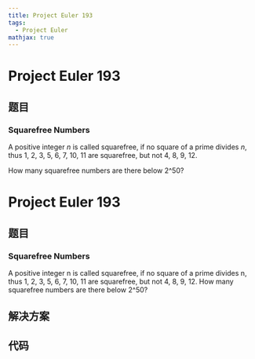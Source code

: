 ```yaml
---
title: Project Euler 193
tags:
  - Project Euler
mathjax: true
---
```

<escape><!-- more --></escape>
    
# Project Euler 193
## 题目
### Squarefree Numbers

A positive integer <var>n</var> is called squarefree, if no square of a prime divides <var>n</var>, thus 1, 2, 3, 5, 6, 7, 10, 11 are squarefree, but not 4, 8, 9, 12.

How many squarefree numbers are there below 2^50?



# Project Euler 193
## 题目
### Squarefree Numbers
A positive integer n is called squarefree, if no square of a prime divides n, thus 1, 2, 3, 5, 6, 7, 10, 11 are squarefree, but not 4, 8, 9, 12.
How many squarefree numbers are there below 2^50?


## 解决方案


## 代码


